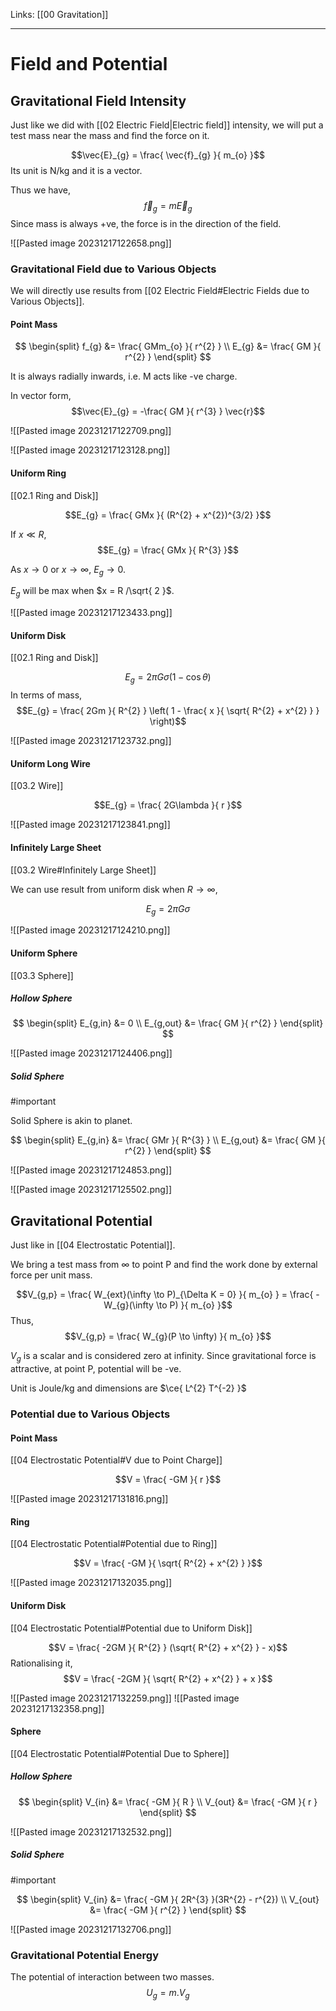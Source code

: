 Links: [[00 Gravitation]]
___
# Field and Potential 
## Gravitational Field Intensity
Just like we did with [[02 Electric Field|Electric field]] intensity, we will put a test mass near the mass and find the force on it. 

$$\vec{E}_{g} = \frac{ \vec{f}_{g} }{ m_{o} }$$
Its unit is N/kg and it is a vector. 

Thus we have,
$$\vec{f}_{g} = m\vec{E}_{g}$$
Since mass is always +ve, the force is in the direction of the field. 

![[Pasted image 20231217122658.png]]

### Gravitational Field due to Various Objects
We will directly use results from [[02 Electric Field#Electric Fields due to Various Objects]].


#### Point Mass
$$
\begin{split}
f_{g} &= \frac{ GMm_{o} }{ r^{2} } \\
E_{g} &= \frac{ GM }{ r^{2} }
\end{split}
$$

It is always radially inwards, i.e. M acts like -ve charge.

In vector form,
$$\vec{E}_{g} = -\frac{ GM }{ r^{3} } \vec{r}$$

![[Pasted image 20231217122709.png]]

![[Pasted image 20231217123128.png]]

#### Uniform Ring
[[02.1 Ring and Disk]]

$$E_{g} = \frac{ GMx }{ (R^{2} + x^{2})^{3/2} }$$

If $x \ll R$,
$$E_{g} = \frac{ GMx }{ R^{3} }$$

As $x \to 0$ or $x \to \infty$, $E_{g} \to 0$.

$E_{g}$ will be max when $x = R /\sqrt{ 2 }$.

![[Pasted image 20231217123433.png]]

#### Uniform Disk
[[02.1 Ring and Disk]]

$$E_{g} = 2\pi G \sigma (1 - \cos \theta)$$
In terms of mass,
$$E_{g} = \frac{ 2Gm }{ R^{2} } \left( 1 - \frac{ x }{ \sqrt{ R^{2} + x^{2} } } \right)$$

![[Pasted image 20231217123732.png]]

#### Uniform Long Wire
[[03.2 Wire]]

$$E_{g} = \frac{ 2G\lambda }{ r }$$

![[Pasted image 20231217123841.png]]

#### Infinitely Large Sheet
[[03.2 Wire#Infinitely Large Sheet]]

We can use result from uniform disk when $R \to \infty$,

$$E_{g} = 2\pi G \sigma$$

![[Pasted image 20231217124210.png]]

#### Uniform Sphere
[[03.3 Sphere]]

##### Hollow Sphere 
$$
\begin{split}
E_{g,in} &= 0 \\
E_{g,out} &= \frac{ GM }{ r^{2} }
\end{split}
$$

![[Pasted image 20231217124406.png]]

##### Solid Sphere 
#important 

Solid Sphere is akin to planet. 

$$
\begin{split}
E_{g,in} &= \frac{ GMr }{ R^{3} } \\
E_{g,out} &= \frac{ GM }{ r^{2} } 
\end{split}
$$

![[Pasted image 20231217124853.png]]

![[Pasted image 20231217125502.png]]

## Gravitational Potential 
Just like in [[04 Electrostatic Potential]].

We bring a test mass from $\infty$ to point P and find the work done by external force per unit mass.

$$V_{g,p} = \frac{ W_{ext}(\infty \to P)_{\Delta K = 0} }{ m_{o} } = \frac{ -W_{g}(\infty \to P) }{ m_{o} }$$
Thus,
$$V_{g,p} = \frac{ W_{g}(P \to \infty) }{ m_{o} }$$

$V_{g}$ is a scalar and is considered zero at infinity. 
Since gravitational  force is attractive, at point P, potential will be -ve. 

Unit is Joule/kg and dimensions are $\ce{ L^{2} T^{-2} }$

### Potential due to Various Objects 
#### Point Mass 
[[04 Electrostatic Potential#V due to Point Charge]]

$$V = \frac{ -GM }{ r }$$

![[Pasted image 20231217131816.png]]

#### Ring
[[04 Electrostatic Potential#Potential due to Ring]]

$$V = \frac{ -GM }{ \sqrt{ R^{2} + x^{2} } }$$

![[Pasted image 20231217132035.png]]

#### Uniform Disk
[[04 Electrostatic Potential#Potential due to Uniform Disk]]

$$V = \frac{ -2GM }{ R^{2} } (\sqrt{ R^{2} + x^{2} } - x)$$
Rationalising it,
$$V = \frac{ -2GM }{ \sqrt{ R^{2} + x^{2} } + x }$$

![[Pasted image 20231217132259.png]]
![[Pasted image 20231217132358.png]]

#### Sphere
[[04 Electrostatic Potential#Potential Due to Sphere]]

##### Hollow Sphere
$$
\begin{split}
V_{in} &= \frac{ -GM }{ R } \\
V_{out} &= \frac{ -GM }{ r }
\end{split}
$$

![[Pasted image 20231217132532.png]]

##### Solid Sphere 
#important 

$$
\begin{split}
V_{in} &= \frac{ -GM }{ 2R^{3} }(3R^{2} - r^{2}) \\
V_{out} &= \frac{ -GM }{ r^{2} }
\end{split}
$$

![[Pasted image 20231217132706.png]]

### Gravitational Potential Energy 
The potential of interaction between two masses.
$$U_{g} = m. V_{g}$$
